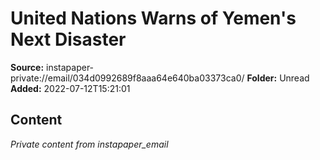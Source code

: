 # United Nations Warns of Yemen's Next Disaster

**Source:** instapaper-private://email/034d0992689f8aaa64e640ba03373ca0/
**Folder:** Unread
**Added:** 2022-07-12T15:21:01




## Content
*Private content from instapaper_email*
